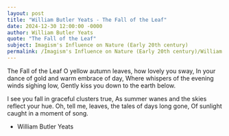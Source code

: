 ```yaml
---
layout: post
title: "William Butler Yeats - The Fall of the Leaf"
date: 2024-12-30 12:00:00 -0000
author: William Butler Yeats
quote: "The Fall of the Leaf"
subject: Imagism's Influence on Nature (Early 20th century)
permalink: /Imagism's Influence on Nature (Early 20th century)/William Butler Yeats/William Butler Yeats - The Fall of the Leaf
---
```


The Fall of the Leaf
O yellow autumn leaves, how lovely you sway,
In your dance of gold and warm embrace of day,
Where whispers of the evening winds sighing low,
Gently kiss you down to the earth below.

I see you fall in graceful clusters true,
As summer wanes and the skies reflect your hue.
Oh, tell me, leaves, the tales of days long gone,
Of sunlight caught in a moment of song.

- William Butler Yeats
